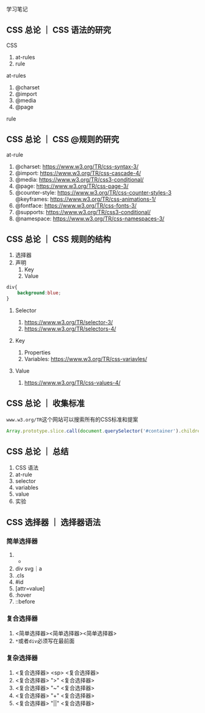 学习笔记

## CSS 总论 ｜ CSS 语法的研究

CSS 

1. at-rules
1. rule

at-rules

1. @charset
1. @import
1. @media
1. @page

rule

## CSS 总论 ｜ CSS @规则的研究

at-rule 

1. @charset: https://www.w3.org/TR/css-syntax-3/
1. @import: https://www.w3.org/TR/css-cascade-4/
1. @media: https://www.w3.org/TR/css3-conditional/
1. @page: https://www.w3.org/TR/css-page-3/
1. @counter-style: https://www.w3.org/TR/css-counter-styles-3
@keyframes: https://www.w3.org/TR/css-animations-1/
1. @fontface: https://www.w3.org/TR/css-fonts-3/
1. @supports: https://www.w3.org/TR/css3-conditional/
1. @namespace: https://www.w3.org/TR/css-namespaces-3/

## CSS 总论 ｜ CSS 规则的结构

1. 选择器
1. 声明
    1. Key
    1. Value

```css
div{
    background:blue;
}
```

1. Selector
    1. https://www.w3.org/TR/selector-3/
    1. https://www.w3.org/TR/selectors-4/

1. Key
    1. Properties
    1. Variables: https://www.w3.org/TR/css-variavles/

1. Value
    1. https://www.w3.org/TR/css-values-4/

## CSS 总论 ｜ 收集标准

`www.w3.org/TR`这个网站可以搜索所有的CSS标准和提案

```js
Array.prototype.slice.call(document.querySelector('#container').children).filter(e=>e.getAttribute('data-tag').match(/css/).map(e=>({name:e.children[1].innerText,url:e.children[1].children[0].href})))
```

## CSS 总论 ｜ 总结

1. CSS 语法
1. at-rule
1. selector
1. variables
1. value
1. 实验

## CSS 选择器 ｜ 选择器语法

### 简单选择器

1. *
1. div svg｜a
1. .cls
1. #id
1. [attr=value]
1. :hover
1. ::before

### 复合选择器

1. <简单选择器><简单选择器><简单选择器>
1. `*`或者`div`必须写在最前面

### 复杂选择器

1. <复合选择器> \<sp\> <复合选择器>
1. <复合选择器> \"\>\" <复合选择器>
1. <复合选择器> \"\~\" <复合选择器>
1. <复合选择器> \"\+\" <复合选择器>
1. <复合选择器> \"||\" <复合选择器>